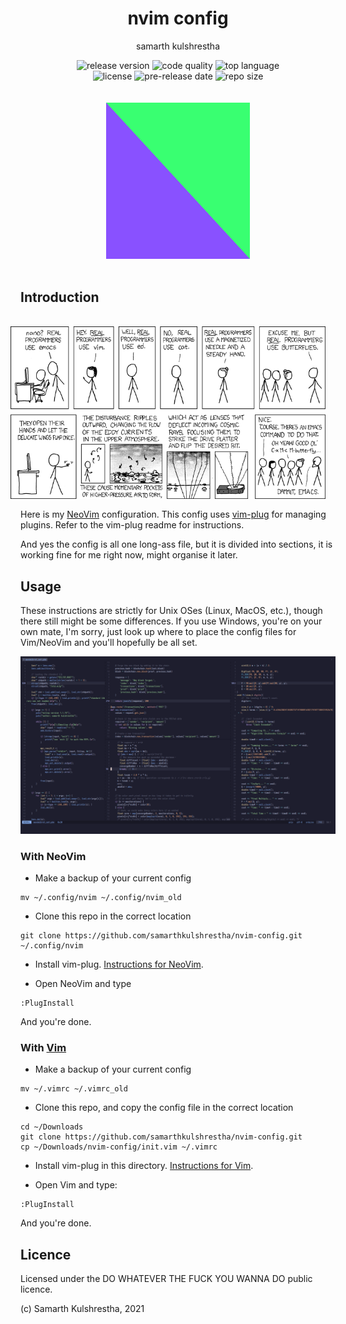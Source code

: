 <div align="center">
<h1>nvim config</h1>

samarth kulshrestha

![release version](https://img.shields.io/github/v/release/samarthkulshrestha/nvim-config?color=%23a039fa&include_prereleases&style=for-the-badge)
![code quality](https://img.shields.io/codefactor/grade/github/samarthkulshrestha/nvim-config/main?style=for-the-badge)
![top language](https://img.shields.io/github/languages/top/samarthkulshrestha/nvim-config?color=%234877f7&style=for-the-badge)
<br>
![license](https://img.shields.io/github/license/samarthkulshrestha/nvim-config?color=%23f2e85a&style=for-the-badge)
![pre-release date](https://img.shields.io/github/release-date-pre/samarthkulshrestha/nvim-config?color=%23f76ad4&style=for-the-badge)
![repo size](https://img.shields.io/github/repo-size/samarthkulshrestha/nvim-config?color=%2346d4a0&style=for-the-badge)
<br/><br/><br/>
![nvim-config logo](assets/nv.png)
<br/><br>
</div>

## Introduction

<img src="assets/real_programmers.png" align="right" style="margin: 16px;" />

Here is my [NeoVim](https://neovim.io) configuration.
This config uses [vim-plug](https://github.com/junegunn/vim-plug) for managing plugins.
Refer to the vim-plug readme for instructions.

And yes the config is all one long-ass file,
but it is divided into sections,
it is working fine for me right now,
might organise it later.

## Usage

These instructions are strictly for Unix OSes (Linux, MacOS, etc.),
though there still might be some differences.
If you use Windows, you're on your own mate,
I'm sorry, just look up where to place the config files
for Vim/NeoVim and you'll hopefully be all set.

![screenshot](assets/screenshot.png)

### With NeoVim

-   Make a backup of your current config

```
mv ~/.config/nvim ~/.config/nvim_old
```

-   Clone this repo in the correct location

```
git clone https://github.com/samarthkulshrestha/nvim-config.git ~/.config/nvim
```

-   Install vim-plug. [Instructions for NeoVim](https://github.com/junegunn/vim-plug#neovim).

-   Open NeoVim and type

```
:PlugInstall
```

And you're done.

### With [Vim](https://www.vim.org)

-   Make a backup of your current config

```
mv ~/.vimrc ~/.vimrc_old
```

-   Clone this repo, and copy the config file in the correct location

```
cd ~/Downloads
git clone https://github.com/samarthkulshrestha/nvim-config.git
cp ~/Downloads/nvim-config/init.vim ~/.vimrc
```

-   Install vim-plug in this directory. [Instructions for Vim](https://github.com/junegunn/vim-plug#vim).

-   Open Vim and type:

```
:PlugInstall
```

And you're done.

## Licence

Licensed under the DO WHATEVER THE FUCK YOU WANNA DO public licence.

(c) Samarth Kulshrestha, 2021
